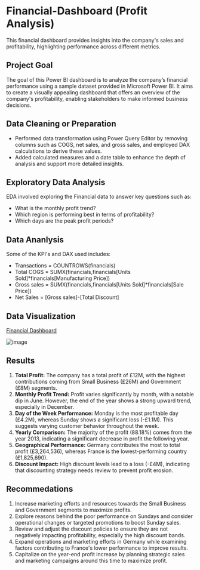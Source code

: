 # Financial-Dashboard (Profit Analysis)
This financial dashboard provides insights into the company's sales and profitability, highlighting performance across different metrics.
## Project Goal
The goal of this Power BI dashboard is to analyze the company’s financial performance using a sample dataset provided in Microsoft Power BI. It aims to create a visually appealing dashboard that offers an overview of the company's profitability, enabling stakeholders to make informed business decisions.

## Data Cleaning or Preparation
- Performed data transformation using Power Query Editor by removing columns such as COGS, net sales, and gross sales, and employed DAX calculations to derive these values.
- Added calculated measures and a date table to enhance the depth of analysis and support more detailed insights.

## Exploratory Data Analysis
EDA involved exploring the Financial data to answer key questions such as:
- What is the monthly profit trend?
- Which region is performing best in terms of profitability?
- Which days are the peak profit periods?

## Data Ananlysis
Some of the KPI's and DAX used includes:
- Transactions = COUNTROWS(financials)
- Total COGS = SUMX(financials,financials[Units Sold]*financials[Manufacturing Price])
- Gross sales = SUMX(financials,financials[Units Sold]*financials[Sale Price])
- Net Sales = [Gross sales]-[Total Discount]

## Data Visualization
[Financial Dashboard](https://github.com/Anuoluwapo-04/Financial-Dashboard)

![image](https://github.com/user-attachments/assets/477198c6-8c7a-4c72-b5d5-19ff651a411d)

## Results
1. **Total Profit:** The company has a total profit of £12M, with the highest contributions coming from Small Business (£26M) and Government (£8M) segments.
2. **Monthly Profit Trend:** Profit varies significantly by month, with a notable dip in June. However, the end of the year shows a strong upward trend, especially in December.
3. **Day of the Week Performance:** Monday is the most profitable day (£4.2M), whereas Sunday shows a significant loss (-£1.1M). This suggests varying customer behavior throughout the week.
4. **Yearly Comparison:** The majority of the profit (88.18%) comes from the year 2013, indicating a significant decrease in profit the following year.
5. **Geographical Performance:** Germany contributes the most to total profit (£3,264,536), whereas France is the lowest-performing country (£1,825,690).
6. **Discount Impact:** High discount levels lead to a loss (-£4M), indicating that discounting strategy needs review to prevent profit erosion.

## Recommedations
1. Increase marketing efforts and resources towards the Small Business and Government segments to maximize profits.
2. Explore reasons behind the poor performance on Sundays and consider operational changes or targeted promotions to boost Sunday sales.
3. Review and adjust the discount policies to ensure they are not negatively impacting profitability, especially the high discount bands.
4. Expand operations and marketing efforts in Germany while examining factors contributing to France's lower performance to improve results.
5. Capitalize on the year-end profit increase by planning strategic sales and marketing campaigns around this time to maximize profit.





